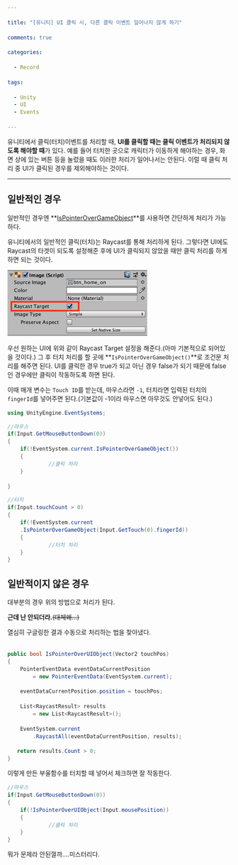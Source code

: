 ```yaml
---

title: "[유니티] UI 클릭 시, 다른 클릭 이벤트 일어나지 않게 하기"

comments: true

categories:

  - Record

tags:

  - Unity
  - UI
  - Events

---
```




유니티에서 클릭(터치)이벤트를 처리할 때, **UI를 클릭할 때는 클릭 이벤트가 처리되지 않도록 해야할 때**가 있다. 예를 들어 터치한 곳으로 캐릭터가 이동하게 해야하는 경우, 화면 상에 있는 버튼 등을 눌렀을 때도 이러한 처리가 일어나서는 안된다. 이럴 때 클릭 처리 중 UI가 클릭된 경우를 제외해야하는 것이다.

---


## 일반적인 경우

일반적인 경우엔 **[IsPointerOverGameObject](https://docs.unity3d.com/ScriptReference/EventSystems.EventSystem.IsPointerOverGameObject.html)**를 사용하면 간단하게 처리가 가능하다.


유니티에서의 일반적인 클릭(터치)는 Raycast를 통해 처리하게 된다. 그렇다면 UI에도 Raycast의 타겟이 되도록 설정해준 후에 UI가 클릭되지 않았을 때만 클릭 처리를 하게 하면 되는 것이다.


![Raycast 타겟 설정](/assets/images/posts/2018-07-18-block-event-when-ui-click/01.png)


우선 원하는 UI에 위와 같이 Raycast Target 설정을 해준다.(아마 기본적으로 되어있을 것이다.) 그 후 터치 처리를 할 곳에 **`IsPointerOverGameObject()`**로 조건문 처리를 해주면 된다. UI를 클릭한 경우 true가 되고 아닌 경우 false가 되기 때문에 false인 경우에만 클릭이 작동하도록 하면 된다.

이때 매개 변수는 `Touch ID`를 받는데, 마우스라면 `-1`, 터치라면 입력된 터치의 `fingerId`를 넣어주면 된다.(기본값이 -1이라 마우스면 아무것도 안넣어도 된다.)


```cs
using UnityEngine.EventSystems; 
```
```cs
//마우스 
if(Input.GetMouseButtonDown(0)) 
{
	if(!EventSystem.current.IsPointerOverGameObject())
	{  
	         //클릭 처리
	}
	
}
```
```cs
//터치
if(Input.touchCount > 0)
{
	if(!EventSystem.current
	.IsPointerOverGameObject(Input.GetTouch(0).fingerId))
	{  
	         //터치 처리
	}
}

```

## 일반적이지 않은 경우

대부분의 경우 위의 방법으로 처리가 된다.

**근데 난 안되더라.**~~(대체왜...)~~

열심히 구글링한 결과 수동으로 처리하는 법을 찾아냈다.

```cs

public bool IsPointerOverUIObject(Vector2 touchPos)
{
    PointerEventData eventDataCurrentPosition 
    	= new PointerEventData(EventSystem.current);
    
    eventDataCurrentPosition.position = touchPos;
    
    List<RaycastResult> results 
    	= new List<RaycastResult>();
    	
	EventSystem.current
 		.RaycastAll(eventDataCurrentPosition, results);
 		
   return results.Count > 0;
} 

```

이렇게 만든 부울함수를 터치할 때 넣어서 체크하면 잘 작동한다.

```cs
//마우스 
if(Input.GetMouseButtonDown(0)) 
{
	if(!IsPointerOverUIObject(Input.mousePosition))
	{  
	         //클릭 처리
	}
}
```

뭐가 문제라 안된껄까....미스터리다.
